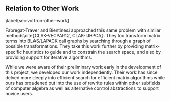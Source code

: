 Relation to Other Work
----------------------

\label{sec:voltron-other-work}

Fabregat-Traver and Bientinesi approached this same problem with similar
methods\cite{CLAK-VECPAR12, CLAK-IJHPCA}.  They too transform matrix terms
into BLAS/LAPACK call graphs by searching through a graph of possible
transformations.  They take this work further by providing matrix-specific
heuristics to guide and to constrain the search space, and also by providing
support for iterative algorithms.

While we were aware of their preliminary work early in the development of this
project, we developed our work independently.  Their work has since delved more
deeply into efficient search for efficient matrix algorithms while ours has
broadened out into the use of rewrite rules within other subfields of computer
algebra as well as alternative control abstractions to support novice users.
